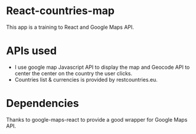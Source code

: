 # React-countries-map

This app is a training to React and Google Maps API.

# APIs used

* I use google map Javascript API to display the map and Geocode API to center the center on the country the user clicks.
* Countries list & currencies is provided by restcountries.eu.

# Dependencies

Thanks to google-maps-react to provide a good wrapper for Google Maps API.
